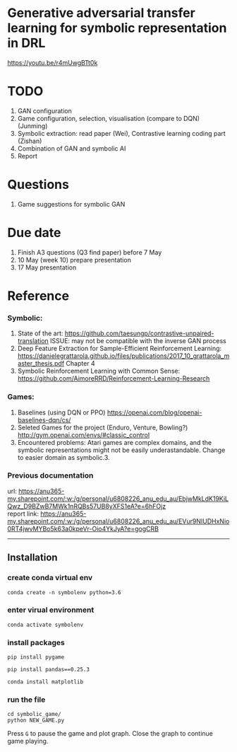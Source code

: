 # Generative adversarial transfer learning for symbolic representation in DRL
https://youtu.be/r4mUwgBTt0k
# TODO
1. GAN configuration
2. Game configuration, selection, visualisation (compare to DQN) (Junming)
3. Symbolic extraction: read paper (Wei), Contrastive learning coding part (Zishan)
4. Combination of GAN and symbolic AI
5. Report

# Questions
1. Game suggestions for symbolic GAN

# Due date
1. Finish A3 questions (Q3 find paper) before 7 May
2. 10 May (week 10) prepare presentation
3. 17 May presentation 

# Reference
### Symbolic: 
1. State of the art: https://github.com/taesungp/contrastive-unpaired-translation ISSUE: may not be compatible with the inverse GAN process<br>
2. Deep Feature Extraction for Sample-Efficient Reinforcement Learning: https://danielegrattarola.github.io/files/publications/2017_10_grattarola_master_thesis.pdf Chapter 4 <br>
3. Symbolic Reinforcement Learning with Common Sense: https://github.com/AimoreRRD/Reinforcement-Learning-Research

### Games: <br> 
1. Baselines (using DQN or PPO) https://openai.com/blog/openai-baselines-dqn/cs/
2. Seleted Games for the project (Enduro, Venture, Bowling?) http://gym.openai.com/envs/#classic_control <br>
3. Encountered problems: Atari games are complex domains, and the symbolic representations might not be easily underastandable. Change to easier domain as symbolic.3.

### Previous documentation 
url: https://anu365-my.sharepoint.com/:w:/g/personal/u6808226_anu_edu_au/EbjwMkLdK19KiLQwz_D9BZwB7MWk1nRQBs57UB8yXFS1eA?e=6hFOjz<br>
report link: https://anu365-my.sharepoint.com/:w:/g/personal/u6808226_anu_edu_au/EVur9NIUDHxNio0RT4jwvMYBo5k63a0kpeVr-Oio4YkJyA?e=gogCRB

---

## Installation

### create conda virtual env
```
conda create -n symbolenv python=3.6
```

### enter virual environment
```
conda activate symbolenv
```

### install packages
```
pip install pygame

pip install pandas==0.25.3

conda install matplotlib
```

### run the file
```
cd symbolic_game/
python NEW_GAME.py
```
Press `G` to pause the game and plot graph. Close the graph to continue game playing.
